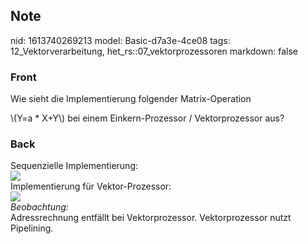 ## Note
nid: 1613740269213
model: Basic-d7a3e-4ce08
tags: 12_Vektorverarbeitung, het_rs::07_vektorprozessoren
markdown: false

### Front
Wie sieht die Implementierung folgender Matrix-Operation
<div>
  \(Y=a * X+Y\) bei einem Einkern-Prozessor / Vektorprozessor aus?
</div>

### Back
<div>
  Sequenzielle Implementierung:
</div>
<div><img src=
"paste-37a272fe10da071aa899a384acc6dbc43b238efb.jpg"></div>
<div>
  Implementierung für Vektor-Prozessor:
</div>
<div><img src=
"paste-48514d8747fbf19f5a34930f2b7dc5f42cd7f7a1.jpg"></div>
<div>
  <i>Beobachtung:</i>
</div>
<div>
  Adressrechnung entfällt bei Vektorprozessor. Vektorprozessor
  nutzt Pipelining.
</div>
